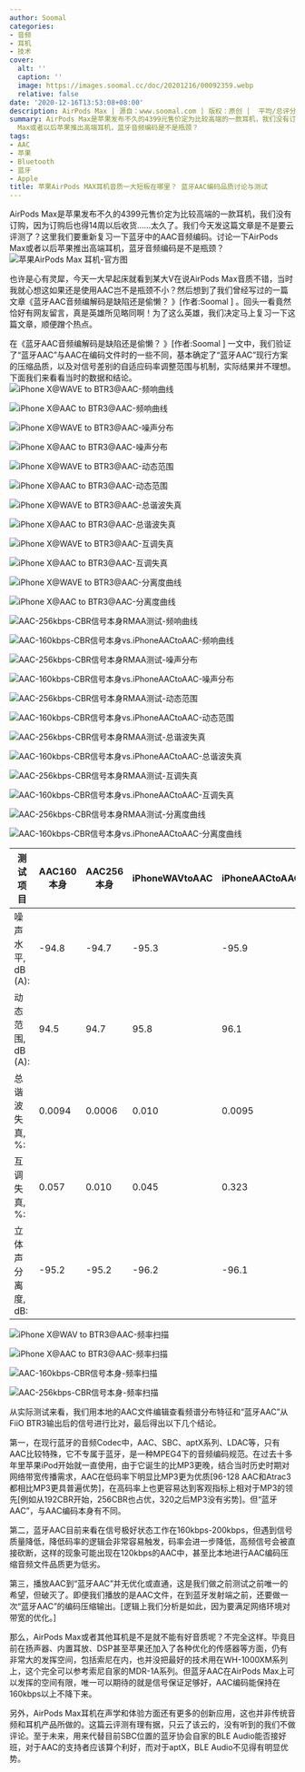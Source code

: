 ```yaml
---
author: Soomal
categories:
- 音频
- 耳机
- 技术
cover:
  alt: ''
  caption: ''
  image: https://images.soomal.cc/doc/20201216/00092359.webp
  relative: false
date: '2020-12-16T13:53:08+08:00'
description: AirPods Max | 源自：www.soomal.com | 版权：原创 |  平均/总评分：07.86/55
summary: AirPods Max是苹果发布不久的4399元售价定为比较高端的一款耳机，我们没有订购，因为订购后也得14周以后收货……太久了。我们今天发这篇文章是不是要云评测了？这里我们要重新复习一下蓝牙中的AAC音频编码。讨论一下AirPods
  Max或者以后苹果推出高端耳机，蓝牙音频编码是不是瓶颈？
tags:
- AAC
- 苹果
- Bluetooth
- 蓝牙
- Apple
title: 苹果AirPods MAX耳机音质一大短板在哪里？ 蓝牙AAC编码品质讨论与测试
---
```


AirPods Max是苹果发布不久的4399元售价定为比较高端的一款耳机，我们没有订购，因为订购后也得14周以后收货……太久了。我们今天发这篇文章是不是要云评测了？这里我们要重新复习一下蓝牙中的AAC音频编码。讨论一下AirPods Max或者以后苹果推出高端耳机，蓝牙音频编码是不是瓶颈？
![苹果AirPods Max 耳机-官方图](https://images.soomal.cc/doc/20201216/00092359.webp)




也许是心有灵犀，今天一大早起床就看到某大V在说AirPods Max音质不错，当时我就心想这如果还是使用AAC岂不是瓶颈不小？然后想到了我们曾经写过的一篇文章《蓝牙AAC音频编解码是缺陷还是偷懒？ 》[作者:Soomal ]
。回头一看竟然恰好有网友留言，真是英雄所见略同啊！为了这么英雄，我们决定马上复习一下这篇文章，顺便蹭个热点。

在《蓝牙AAC音频编解码是缺陷还是偷懒？ 》[作者:Soomal ]
一文中，我们验证了“蓝牙AAC”与AAC在编码文件时的一些不同，基本确定了“蓝牙AAC”现行方案的压缩品质，以及对信号差别的自适应码率调整范围与机制，实际结果并不理想。下面我们来看看当时的数据和结论。
![iPhone X@WAVE to BTR3@AAC-频响曲线](https://images.soomal.cc/doc/20181022/00077610_01.webp)




![iPhone X@AAC to BTR3@AAC-频响曲线](https://images.soomal.cc/doc/20181022/00077616_01.webp)




![iPhone X@WAVE to BTR3@AAC-噪声分布](https://images.soomal.cc/doc/20181022/00077611_01.webp)




![iPhone X@AAC to BTR3@AAC-噪声分布](https://images.soomal.cc/doc/20181022/00077617_01.webp)




![iPhone X@WAVE to BTR3@AAC-动态范围](https://images.soomal.cc/doc/20181022/00077612_01.webp)




![iPhone X@AAC to BTR3@AAC-动态范围](https://images.soomal.cc/doc/20181022/00077618_01.webp)




![iPhone X@WAVE to BTR3@AAC-总谐波失真](https://images.soomal.cc/doc/20181022/00077613_01.webp)




![iPhone X@AAC to BTR3@AAC-总谐波失真](https://images.soomal.cc/doc/20181022/00077619_01.webp)




![iPhone X@WAVE to BTR3@AAC-互调失真](https://images.soomal.cc/doc/20181022/00077614_01.webp)




![iPhone X@AAC to BTR3@AAC-互调失真](https://images.soomal.cc/doc/20181022/00077620_01.webp)




![iPhone X@WAVE to BTR3@AAC-分离度曲线](https://images.soomal.cc/doc/20181022/00077615_01.webp)




![iPhone X@AAC to BTR3@AAC-分离度曲线](https://images.soomal.cc/doc/20181022/00077621_01.webp)




![AAC-256kbps-CBR信号本身RMAA测试-频响曲线](https://images.soomal.cc/doc/20181022/00077622_01.webp)




![AAC-160kbps-CBR信号本身vs.iPhoneAACtoAAC-频响曲线](https://images.soomal.cc/doc/20181025/00077757_01.webp)




![AAC-256kbps-CBR信号本身RMAA测试-噪声分布](https://images.soomal.cc/doc/20181022/00077623_01.webp)




![AAC-160kbps-CBR信号本身vs.iPhoneAACtoAAC-噪声分布](https://images.soomal.cc/doc/20181025/00077758_01.webp)




![AAC-256kbps-CBR信号本身RMAA测试-动态范围](https://images.soomal.cc/doc/20181022/00077624_01.webp)




![AAC-160kbps-CBR信号本身vs.iPhoneAACtoAAC-动态范围](https://images.soomal.cc/doc/20181025/00077759_01.webp)




![AAC-256kbps-CBR信号本身RMAA测试-总谐波失真](https://images.soomal.cc/doc/20181022/00077625_01.webp)




![AAC-160kbps-CBR信号本身vs.iPhoneAACtoAAC-总谐波失真](https://images.soomal.cc/doc/20181025/00077760_01.webp)




![AAC-256kbps-CBR信号本身RMAA测试-互调失真](https://images.soomal.cc/doc/20181022/00077626_01.webp)




![AAC-160kbps-CBR信号本身vs.iPhoneAACtoAAC-互调失真](https://images.soomal.cc/doc/20181025/00077761_01.webp)




![AAC-256kbps-CBR信号本身RMAA测试-分离度曲线](https://images.soomal.cc/doc/20181022/00077627_01.webp)




![AAC-160kbps-CBR信号本身vs.iPhoneAACtoAAC-分离度曲线](https://images.soomal.cc/doc/20181025/00077762_01.webp)




| 测试项目 | AAC160本身 | AAC256本身 | iPhoneWAVtoAAC | iPhoneAACtoAAC |
| --- | --- | --- | --- | --- |
| 噪声水平, dB (A): | -94.8 | -94.7 | -95.3 | -95.9 |
| 动态范围, dB (A): | 94.5 | 94.7 | 95.8 | 96.1 |
| 总谐波失真, %: | 0.0094 | 0.0006 | 0.010 | 0.0095 |
| 互调失真, %: | 0.057 | 0.010 | 0.045 | 0.323 |
| 立体声分离度, dB: | -95.2 | -95.2 | -96.2 | -96.1 |


![iPhone X@WAV to BTR3@AAC-频率扫描](https://images.soomal.cc/doc/20181022/00077628_01.webp)




![iPhone X@AAC to BTR3@AAC-频率扫描](https://images.soomal.cc/doc/20181022/00077629_01.webp)




![AAC-160kbps-CBR信号本身-频率扫描](https://images.soomal.cc/doc/20181022/00077630_01.webp)




![AAC-256kbps-CBR信号本身-频率扫描](https://images.soomal.cc/doc/20181022/00077631_01.webp)




从实际测试来看，我们用本地的AAC文件编辑查看频谱分布特征和“蓝牙AAC”从FiiO BTR3输出后的信号进行比对，最后得出以下几个结论。

第一，在现行蓝牙的音频Codec中，AAC、SBC、aptX系列、LDAC等，只有AAC比较特殊，它不专属于蓝牙，是一种MPEG4下的音频编码规范。在过去十多年里苹果iPod开始就一直使用，由于它诞生的比MP3更晚，结合当时历史时期对网络带宽传播需求，AAC在低码率下明显比MP3更为优质[96-128 AAC和Atrac3都相比MP3更具普遍优势]，在高码率上也更容易达到客观指标上相对于MP3的领先[例如从192CBR开始，256CBR也占优，320之后MP3没有劣势]。但“蓝牙AAC”，与AAC编码本身有不同。

第二，蓝牙AAC目前来看在信号极好状态工作在160kbps-200kbps，但遇到信号质量降低，降低码率的逻辑会非常容易触发，码率会进一步降低，高频信号会被直接砍断，这样的现象可能出现在120kbps的AAC中，甚至比本地进行AAC编码压缩音频文件品质更为低劣。

第三，播放AAC到“蓝牙AAC”并无优化或直通，这是我们做之前测试之前唯一的希望，但破灭了。即便我们播放的是AAC文件，在到蓝牙发射端之前，还要做一次“蓝牙AAC”的编码压缩输出。[逻辑上我们分析是如此，因为要满足网络环境对带宽的优化。]

那么，AirPods Max或者其他耳机是不是就不能有好音质呢？不完全这样。毕竟目前在扬声器、内置耳放、DSP甚至苹果还加入了各种优化的传感器等方面，仍有非常大的发挥空间，包括索尼在内，也并没把最好的技术用在WH-1000XM系列上，这个完全可以参考索尼自家的MDR-1A系列。但蓝牙AAC在AirPods Max上可以发挥的空间有限，唯一可以期待的就是信号保证足够好，AAC编码能保持在160kbps以上不降下来。

另外，AirPods Max耳机在声学和体验方面还有更多的创新应用，这也并非传统音频和耳机产品所做的。这篇云评测有理有据，只云了该云的，没有听到的我们不做评论。至于未来，用来代替目前SBC位置的蓝牙协会自家的BLE Audio能否接好班，对于AAC的支持者应该算个利好，而对于aptX，BLE Audio不见得有明显优势。